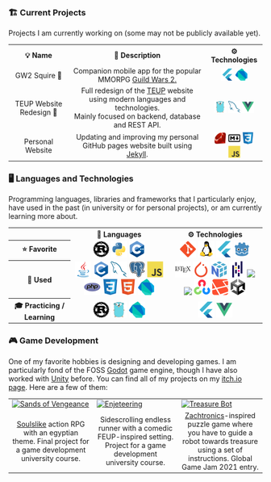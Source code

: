 
### 🏗️ Current Projects
Projects I am currently working on (some may not be publicly available yet).

<table align="center">
  <tr>
    <th>💡 Name</th>
    <th>📄 Description</th>
    <th>⚙️ Technologies</th>
  </tr>
  <tr>
    <td align="center">GW2 Squire 🚧</td>
    <td align="center">Companion mobile app for the popular MMORPG <a href="https://www.guildwars2.com" target="_blank">Guild Wars 2.</a></td>
    <td align="center">
      <img src="https://raw.githubusercontent.com/devicons/devicon/master/icons/flutter/flutter-original.svg" width="24px">
      <img src="https://raw.githubusercontent.com/devicons/devicon/master/icons/dart/dart-original.svg" width="24px">
    </td>
  </tr>
  <tr>
    <td align="center">TEUP Website Redesign 🚧</td>
    <td align="center">Full redesign of the <a href="https://paginas.fe.up.pt/~teupwww" target="_blank">TEUP</a> website using modern languages and technologies.<br>Mainly focused on backend, database and REST API.</td>
    <td align="center">
      <img src="https://raw.githubusercontent.com/devicons/devicon/master/icons/go/go-original.svg" width="24px">
      <img src="https://raw.githubusercontent.com/devicons/devicon/master/icons/mysql/mysql-original.svg" width="24px">
      <img src="https://raw.githubusercontent.com/devicons/devicon/master/icons/vuejs/vuejs-original.svg" width="24px">
    </td>
  </tr>
  <tr>
    <td align="center">Personal Website</td>
    <td align="center">Updating and improving my personal GitHub pages website built using <a href="https://jekyllrb.com" target="_blank">Jekyll</a>.</td>
    <td align="center">
      <img src="https://raw.githubusercontent.com/devicons/devicon/master/icons/ruby/ruby-original.svg" width="24px">
      <img src="https://raw.githubusercontent.com/devicons/devicon/master/icons/markdown/markdown-original.svg" width="24px">
      <img src="https://raw.githubusercontent.com/devicons/devicon/master/icons/css3/css3-original.svg" width="24px">
      <img src="https://raw.githubusercontent.com/devicons/devicon/master/icons/javascript/javascript-original.svg" width="24px">
    </td>
  </tr>
</table>

### 🖥️ Languages and Technologies
Programming languages, libraries and frameworks that I particularly enjoy, have used in the past (in university or for personal projects), or am currently learning more about.

<table align="center">
  <tr>
    <th></th>
    <th>📜 Languages</th>
    <th>⚙️ Technologies</th>
  </tr>
  <tr>
    <th>⭐ Favorite</th>
    <td align="center">
      <img src="https://raw.githubusercontent.com/devicons/devicon/master/icons/rust/rust-plain.svg" width="32px">
      <img src="https://raw.githubusercontent.com/devicons/devicon/master/icons/python/python-original.svg" width="32px">
      <img src="https://raw.githubusercontent.com/devicons/devicon/master/icons/cplusplus/cplusplus-original.svg" width="32px">
    </td>
    <td align="center">
      <img src="https://raw.githubusercontent.com/devicons/devicon/master/icons/git/git-original.svg" width="32px">
      <img src="https://raw.githubusercontent.com/devicons/devicon/master/icons/linux/linux-original.svg" width="32px">
      <img src="https://raw.githubusercontent.com/devicons/devicon/master/icons/flutter/flutter-original.svg" width="32px">
      <img src="https://raw.githubusercontent.com/devicons/devicon/master/icons/godot/godot-original.svg" width="32px">
    </td>
  </tr>
  <tr>
    <th>🔧 Used</th>
    <td align="center">
      <img src="https://raw.githubusercontent.com/devicons/devicon/master/icons/java/java-original.svg" width="32px">
      <img src="https://raw.githubusercontent.com/devicons/devicon/master/icons/c/c-original.svg" width="32px">
      <img src="https://raw.githubusercontent.com/devicons/devicon/master/icons/mysql/mysql-original.svg" width="32px">
      <img src="https://raw.githubusercontent.com/devicons/devicon/master/icons/postgresql/postgresql-original.svg" width="32px">
      <img src="https://raw.githubusercontent.com/devicons/devicon/master/icons/javascript/javascript-original.svg" width="32px">
      <img src="https://raw.githubusercontent.com/devicons/devicon/master/icons/php/php-original.svg" width="32px">
      <img src="https://raw.githubusercontent.com/devicons/devicon/master/icons/css3/css3-original.svg" width="32px">
      <img src="https://raw.githubusercontent.com/devicons/devicon/master/icons/html5/html5-original.svg" width="32px">
      <img src="https://raw.githubusercontent.com/devicons/devicon/master/icons/dart/dart-original.svg" width="32px">
    </td>
    <td align="center">
      <img src="https://raw.githubusercontent.com/devicons/devicon/master/icons/latex/latex-original.svg" width="32px">
      <img src="https://raw.githubusercontent.com/devicons/devicon/master/icons/pytorch/pytorch-original.svg" width="32px">
      <img src="https://raw.githubusercontent.com/devicons/devicon/master/icons/numpy/numpy-original.svg" width="32px">
      <img src="https://raw.githubusercontent.com/devicons/devicon/master/icons/pandas/pandas-original.svg" width="32px">
      <a href="https://www.ray.io" target="_blank"><img src="https://avatars.githubusercontent.com/u/22125274?s=200&v=4" width="32px"></a>
      <a href="https://scikit-learn.org" target="_blank"><img src="https://upload.wikimedia.org/wikipedia/commons/0/05/Scikit_learn_logo_small.svg" height="24px"></a>
      <img src="https://raw.githubusercontent.com/devicons/devicon/master/icons/opencv/opencv-original.svg" width="32px">
      <img src="https://raw.githubusercontent.com/devicons/devicon/master/icons/laravel/laravel-plain.svg" width="32px">
      <img src="https://raw.githubusercontent.com/devicons/devicon/master/icons/unity/unity-original.svg" width="32px">
    </td>
  </tr>
  <tr>
    <th>🎓 Practicing / Learning</th>
    <td align="center">
      <img src="https://raw.githubusercontent.com/devicons/devicon/master/icons/rust/rust-plain.svg" width="32px">
      <img src="https://raw.githubusercontent.com/devicons/devicon/master/icons/go/go-original.svg" width="32px">
      <img src="https://raw.githubusercontent.com/devicons/devicon/master/icons/dart/dart-original.svg" width="32px">
    </td>
    <td align="center">
      <img src="https://raw.githubusercontent.com/devicons/devicon/master/icons/flutter/flutter-original.svg" width="32px">
      <img src="https://raw.githubusercontent.com/devicons/devicon/master/icons/vuejs/vuejs-original.svg" width="32px">
    </td>
  </tr>
</table>


### 🎮 Game Development
One of my favorite hobbies is designing and developing games. I am particularly fond of the FOSS [Godot](https://godotengine.org/) game engine, though I have also worked with [Unity](https://unity.com/) before. You can find all of my projects on my
[itch.io page](https://venompaco.itch.io/). Here are a few of them:

<table align="center">
  <tr>
    <td width="33%"><a href="https://thezambi.itch.io/sands-of-vengeance" target="_blank"><img alt="Sands of Vengeance" src="https://img.itch.zone/aW1nLzkzNDE4NjMucG5n/315x250%23c/26YdLG.png"></a></td>
    <td width="33%"><a href="https://venompaco.itch.io/enjeteering" target="_blank"><img alt="Enjeteering" src="https://img.itch.zone/aW1nLzg2MTQxNzcucG5n/315x250%23c/aaqiu7.png"></a></td>
    <td width="33%"><a href="https://venompaco.itch.io/treasure-bot"><img alt="Treasure Bot" src="https://img.itch.zone/aW1nLzUxNTI0NzkucG5n/315x250%23c/TwVMT7.png"></a></td>
  </tr>
  <tr>
    <td align="center"><a href="https://en.wikipedia.org/wiki/Soulslike">Soulslike</a> action RPG with an egyptian theme. Final project for a game development university course.</td>
    <td align="center">Sidescrolling endless runner with a comedic FEUP-inspired setting. Project for a game development university course.</td>
    <td align="center"><a href="https://www.zachtronics.com">Zachtronics</a>-inspired puzzle game where you have to guide a robot towards treasure using a set of instructions. Global Game Jam 2021 entry.</td>
  </tr>
</table>

